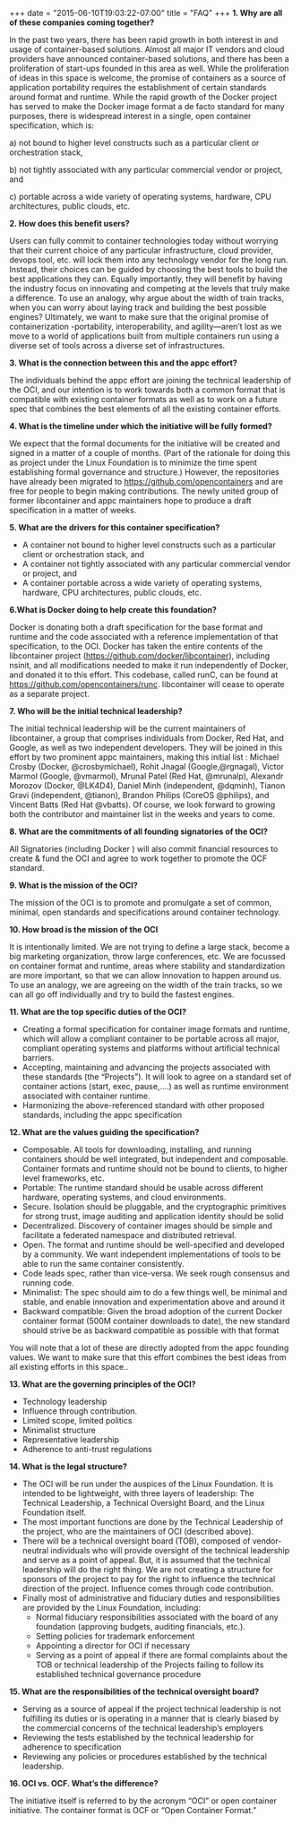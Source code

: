 +++
date = "2015-06-10T19:03:22-07:00"
title = "FAQ"
+++
**1. Why are all of these companies coming together?**

In the past two years, there has been rapid growth in both interest in and usage of container-based solutions. Almost all major IT vendors and cloud providers have announced container-based solutions, and there has been a proliferation of start-ups founded in this area as well. While the proliferation of ideas in this space is welcome, the promise of containers as a source of application portability requires the establishment of certain standards around format and runtime.  While the rapid growth of the Docker project has served to make the Docker image format a de facto standard for many purposes, there is widespread interest in  a single, open container specification, which is:

a) not bound to higher level constructs such as a particular client or orchestration stack,

b) not tightly associated with any particular commercial vendor or project, and

c) portable across a wide variety of operating systems, hardware, CPU architectures, public clouds, etc.

**2. How does this benefit users?**

Users can fully commit to container  technologies today without worrying that their current choice of any particular infrastructure, cloud provider, devops tool, etc. will lock them into any technology vendor for the long run.  Instead, their choices can be guided by choosing the best tools to build the best applications they can. Equally importantly, they will benefit by having the industry focus on innovating and competing at the levels that truly make a difference.  To use an analogy, why argue about the width of train tracks, when you can worry about laying track and building the best possible engines? Ultimately, we want to make sure that the original promise of containerization -portability, interoperability, and agility—aren’t lost as we move to a world of applications built from multiple containers run using a diverse set of tools across a diverse set of infrastructures.

**3. What is the connection between this and the appc effort?**

The individuals behind the appc effort are joining the technical leadership of the OCI, and our intention is to work towards both a common format that is compatible with existing container formats as well as to work on a future spec that combines the best elements of all the existing container efforts.

**4. What is the timeline under which the initiative will be fully formed?**

We expect that the formal documents for the initiative will be created and signed in a matter of a couple of months. (Part of the rationale for doing this as project under the Linux Foundation is to minimize the time spent establishing formal governance and structure.) However, the repositories have already been migrated to https://github.com/opencontainers and are free for people to begin making contributions. The newly united group of former libcontainer and appc maintainers hope to produce a draft specification in a matter of weeks.

**5. What are the drivers for this  container specification?**

* A container not bound to higher level constructs such as a particular client or orchestration stack, and
* A container not tightly associated with any particular commercial vendor or project, and
* A container portable across a wide variety of operating systems, hardware, CPU architectures, public clouds, etc.

**6.What is Docker doing to help create this foundation?**

Docker is donating both a draft specification for the base format and runtime and the code  associated with a reference implementation of that specification, to the OCI. Docker has taken the entire contents of the libcontainer project (https://github.com/docker/libcontainer), including nsinit, and all modifications needed to make it run independently of Docker,  and donated it to this effort. This codebase, called runC, can be found at https://github.com/opencontainers/runc. libcontainer will cease to operate as a separate project.

**7. Who will be the initial technical leadership?**

The initial technical leadership will be the current maintainers of libcontainer, a group that comprises individuals from Docker, Red Hat, and Google, as well as two independent developers. They will be joined in this effort by two prominent appc maintainers, making this initial list : Michael Crosby (Docker, @crosbymichael), Rohit Jnagal (Google,@rgnagal), Victor Marmol (Google, @vmarmol), Mrunal Patel (Red Hat, @mrunalp), Alexandr Morozov (Docker, @LK4D4), Daniel Minh (independent, @dqminh), Tianon Gravi (independent, @tianon), Brandon Philips (CoreOS @philips), and Vincent Batts (Red Hat @vbatts).  Of course, we look forward to growing both the contributor and maintainer list in the weeks and years to come.

**8. What are the commitments of all founding signatories of the OCI?**

All Signatories (including Docker ) will also commit financial resources to create & fund the OCI and agree to work together to promote the OCF standard.

**9. What is the mission of the OCI?**

The mission of the OCI is to promote and promulgate a set of common, minimal, open  standards and specifications around container technology.

**10.  How broad is the mission of the OCI**

It is intentionally limited. We are not trying to define a large stack, become a big marketing organization, throw large conferences, etc. We are focussed on container format and runtime, areas where stability and standardization are more important, so that we can allow innovation to happen around us. To use an analogy, we are agreeing on the width of the train tracks, so we can all go off individually and try to build the fastest engines.

**11.  What are the top specific duties of the OCI?**

* Creating a formal specification for container image formats and runtime, which will allow a compliant container to be portable across all major, compliant operating systems and platforms without artificial technical barriers.
* Accepting, maintaining and advancing the projects associated with these standards (the “Projects”). It will look to agree on a standard set of container actions (start, exec, pause,....) as well as runtime environment associated with container runtime.
* Harmonizing the above-referenced standard with other proposed standards, including the appc specification

**12. What are the values guiding the specification?**

* Composable. All tools for downloading, installing, and running containers should be well integrated, but independent and composable. Container formats and  runtime should not be bound to clients, to higher level frameworks, etc.
* Portable: The runtime standard should be usable across different hardware, operating systems, and cloud environments.
* Secure. Isolation should be pluggable, and the cryptographic primitives for strong trust, image auditing and application identity should be solid
* Decentralized. Discovery of container images should be simple and facilitate a federated namespace and distributed retrieval.  
* Open. The format and runtime should be well-specified and developed by a community. We want independent implementations of tools to be able to run the same container consistently.
* Code leads spec, rather than vice-versa. We seek rough consensus and running code.
* Minimalist: The spec should aim to do a few things well, be minimal and stable, and enable innovation and experimentation above and around it
* Backward compatible: Given the broad adoption of the current Docker container format (500M container downloads to date), the new standard should strive be as backward compatible as possible with that format

You will note that a lot of these are directly adopted from the appc founding values. We want to make sure that this effort combines the best ideas from all existing efforts in this space..

**13. What are the governing principles of the OCI?**

* Technology leadership
* Influence through contribution.
* Limited scope, limited politics
* Minimalist structure
* Representative leadership
* Adherence to anti-trust regulations

**14.  What is the legal structure?**

* The OCI will be run under the auspices of the Linux Foundation. It is intended to be lightweight, with three layers of leadership: The Technical Leadership, a Technical Oversight Board, and the Linux Foundation itself.
* The most important functions are done by the Technical Leadership of the project, who are the maintainers of OCI (described above).
* There will be a technical oversight board (TOB), composed of vendor-neutral individuals who will provide oversight of the technical leadership and serve as a point of appeal. But, it is assumed that the technical leadership will do the right thing. We are not creating a structure for sponsors of the project to pay for the right to influence the technical direction of the  project.  Influence comes through code contribution.
* Finally most of administrative and fiduciary duties and responsibilities are provided by the Linux Foundation, including:
  * Normal fiduciary responsibilities associated with the board of any foundation (approving budgets, auditing financials, etc.).
  * Setting policies for trademark enforcement
  * Appointing a director for OCI if necessary
  * Serving as a point of appeal if there are formal complaints about the TOB or technical leadership of the Projects failing to follow its established technical governance procedure

**15. What are the responsibilities of the technical oversight board?**

* Serving as a source of appeal if the project technical leadership is not fulfilling its duties or is operating in a manner that is clearly biased by the commercial concerns of the technical leadership’s employers
* Reviewing the tests established by the technical leadership for adherence to specification
* Reviewing any policies or procedures established by the technical leadership.

**16. OCI vs. OCF. What’s the difference?**

The initiative itself is referred to by the acronym “OCI” or open container initiative. The container format is OCF or “Open Container Format.”
